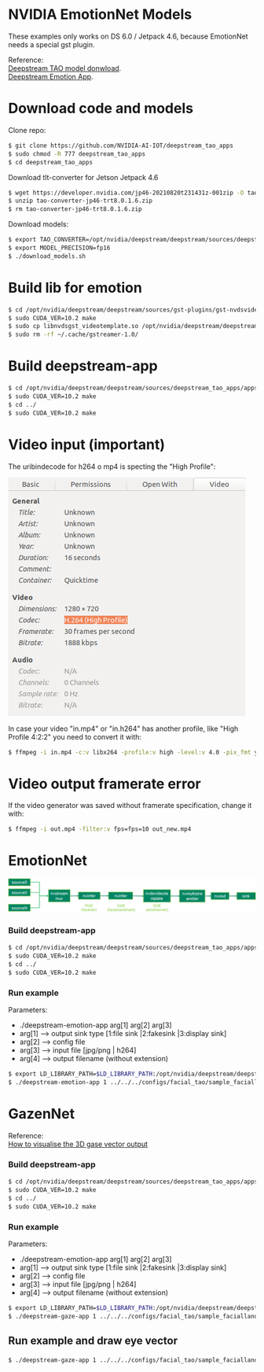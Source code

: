 # NVIDIA EmotionNet Models
These examples only works on DS 6.0 / Jetpack 4.6, because EmotionNet needs a special gst plugin.

Reference:\
[Deepstream TAO model donwload](https://github.com/NVIDIA-AI-IOT/deepstream_tao_apps/blob/master/apps/tao_others/README.md).\
[Deepstream Emotion App](https://github.com/NVIDIA-AI-IOT/deepstream_tao_apps/tree/master/apps/tao_others/deepstream-emotion-app).

# Download code and models
Clone repo:
```sh
$ git clone https://github.com/NVIDIA-AI-IOT/deepstream_tao_apps
$ sudo chmod -R 777 deepstream_tao_apps
$ cd deepstream_tao_apps 
```
Download tlt-converter for Jetson Jetpack 4.6
```sh
$ wget https://developer.nvidia.com/jp46-20210820t231431z-001zip -O tao-converter-jp46-trt8.0.1.6.zip
$ unzip tao-converter-jp46-trt8.0.1.6.zip
$ rm tao-converter-jp46-trt8.0.1.6.zip
```

Download models:
```sh
$ export TAO_CONVERTER=/opt/nvidia/deepstream/deepstream/sources/deepstream_tao_apps/tao-converter-jp46-trt8.0.1.6
$ export MODEL_PRECISION=fp16
$ ./download_models.sh
```

# Build lib for emotion
```sh
$ cd /opt/nvidia/deepstream/deepstream/sources/gst-plugins/gst-nvdsvideotemplate
$ sudo CUDA_VER=10.2 make
$ sudo cp libnvdsgst_videotemplate.so /opt/nvidia/deepstream/deepstream/lib/gst-plugins/
$ sudo rm -rf ~/.cache/gstreamer-1.0/
```

# Build deepstream-app
```sh
$ cd /opt/nvidia/deepstream/deepstream/sources/deepstream_tao_apps/apps/tao_others/deepstream-emotion-app/emotion_impl
$ sudo CUDA_VER=10.2 make
$ cd ../
$ sudo CUDA_VER=10.2 make
```

# Video input (important)
The uribindecode for h264 o mp4 is specting the "High Profile":

![H264 High Profile](h264_high_profile.png)

In case your video "in.mp4" or "in.h264" has another profile, like "High Profile 4:2:2" you need to convert it with:
```sh
$ ffmpeg -i in.mp4 -c:v libx264 -profile:v high -level:v 4.0 -pix_fmt yuv420p -c:a copy out.mp4 -y
```

# Video output framerate error
If the video generator was saved without framerate specification, change it with:
```sh
$ ffmpeg -i out.mp4 -filter:v fps=fps=10 out_new.mp4
```

# EmotionNet

![Emotion pipeline](emotion_pipeline.png)

### Build deepstream-app
```sh
$ cd /opt/nvidia/deepstream/deepstream/sources/deepstream_tao_apps/apps/tao_others/deepstream-emotion-app/emotion_impl
$ sudo CUDA_VER=10.2 make
$ cd ../
$ sudo CUDA_VER=10.2 make
```

### Run example

Parameters:
- ./deepstream-emotion-app arg[1] arg[2] arg[3]
- arg[1] --> output sink type [1:file sink |2:fakesink |3:display sink]
- arg[2] --> config file
- arg[3] --> input file [jpg/png | h264]
- arg[4] --> output filename (without extension)

```sh
$ export LD_LIBRARY_PATH=$LD_LIBRARY_PATH:/opt/nvidia/deepstream/deepstream/lib/cvcore_libs
$ ./deepstream-emotion-app 1 ../../../configs/facial_tao/sample_faciallandmarks_config.txt file://<absolute path> ./output
```

# GazenNet
Reference:\
[How to visualise the 3D gase vector output](https://forums.developer.nvidia.com/t/how-to-visualise-the-3d-gaze-vector-output-of-the-gazenet-model/200303)


### Build deepstream-app
```sh
$ cd /opt/nvidia/deepstream/deepstream/sources/deepstream_tao_apps/apps/tao_others/deepstream-gaze-app/gazeinfer_impl
$ sudo CUDA_VER=10.2 make
$ cd ../
$ sudo CUDA_VER=10.2 make
```

### Run example

Parameters:
- ./deepstream-emotion-app arg[1] arg[2] arg[3]
- arg[1] --> output sink type [1:file sink |2:fakesink |3:display sink]
- arg[2] --> config file
- arg[3] --> input file [jpg/png | h264]
- arg[4] --> output filename (without extension)

```sh
$ export LD_LIBRARY_PATH=$LD_LIBRARY_PATH:/opt/nvidia/deepstream/deepstream/lib/cvcore_libs
$ ./deepstream-gaze-app 1 ../../../configs/facial_tao/sample_faciallandmarks_config.txt file://<absolute path> ./output
```

## Run example and draw eye vector
```sh
$ ./deepstream-gaze-app 1 ../../../configs/facial_tao/sample_faciallandmarks_config.txt file://<absolute path> ./output |tee log.txt
```


